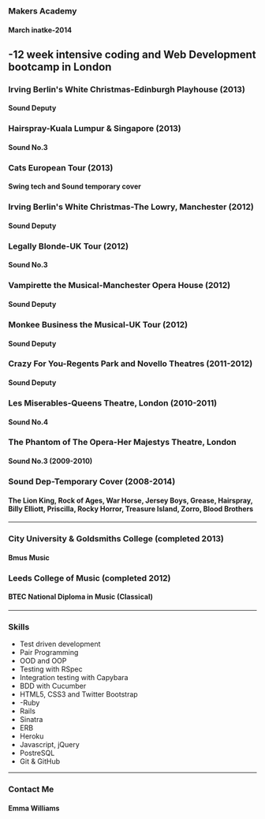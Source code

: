 ### Makers Academy
#### March inatke-2014

 -12 week intensive coding and Web Development bootcamp in London
--------------------------------------------------------------------
 
### Irving Berlin's White Christmas-Edinburgh Playhouse (2013)
#### Sound Deputy

### Hairspray-Kuala Lumpur & Singapore (2013)
#### Sound No.3

### Cats European Tour (2013)
#### Swing tech and Sound temporary cover

### Irving Berlin's White Christmas-The Lowry, Manchester (2012)
#### Sound Deputy

### Legally Blonde-UK Tour (2012)
#### Sound No.3 

### Vampirette the Musical-Manchester Opera House (2012)
#### Sound Deputy

### Monkee Business the Musical-UK Tour (2012)
#### Sound Deputy

### Crazy For You-Regents Park and Novello Theatres (2011-2012)
#### Sound Deputy

### Les Miserables-Queens Theatre, London (2010-2011)
#### Sound No.4

### The Phantom of The Opera-Her Majestys Theatre, London
#### Sound No.3 (2009-2010)

### Sound Dep-Temporary Cover (2008-2014)
#### The Lion King, Rock of Ages, War Horse, Jersey Boys, Grease, Hairspray, Billy Elliott, Priscilla, Rocky Horror, Treasure Island, Zorro, Blood Brothers


-------------------------------------------------------------
### City University & Goldsmiths College (completed 2013)
#### Bmus Music

### Leeds College of Music (completed 2012)
#### BTEC National Diploma in Music (Classical)

-------------------------------------------------------------

### Skills

- Test driven development
- Pair Programming 
- OOD and OOP
- Testing with RSpec
- Integration testing with Capybara
- BDD with Cucumber
- HTML5, CSS3 and Twitter Bootstrap
- -Ruby
- Rails
- Sinatra
- ERB
- Heroku
- Javascript, jQuery
- PostreSQL
- Git & GitHub

--------------------------------------------------------------

### Contact Me
#### Emma Williams 
